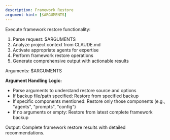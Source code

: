 ```yaml
---
description: Framework Restore
argument-hint: [$ARGUMENTS]
---
```


Execute framework restore functionality:

1. Parse request: $ARGUMENTS
2. Analyze project context from CLAUDE.md
3. Activate appropriate agents for expertise
4. Perform framework restore operations
5. Generate comprehensive output with actionable results

Arguments: $ARGUMENTS

**Argument Handling Logic:**
- Parse arguments to understand restore source and options
- If backup file/path specified: Restore from specified backup
- If specific components mentioned: Restore only those components (e.g., "agents", "prompts", "config")
- If no arguments or empty: Restore from latest complete framework backup

Output: Complete framework restore results with detailed recommendations.
